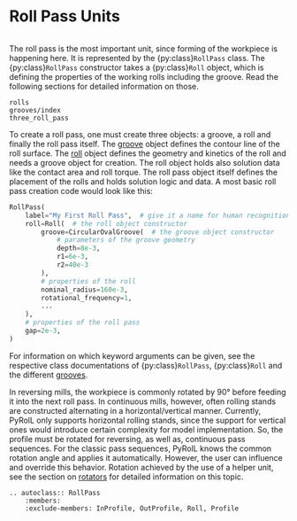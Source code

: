 # Roll Pass Units

```{py:currentmodule} pyroll.core
```

The roll pass is the most important unit, since forming of the workpiece is happening here.
It is represented by the {py:class}`RollPass` class.
The {py:class}`RollPass` constructor takes a {py:class}`Roll` object, which is defining the properties of the working rolls including the groove.
Read the following sections for detailed information on those.

```{toctree}
rolls
grooves/index
three_roll_pass
```

To create a roll pass, one must create three objects: a groove, a roll and finally the roll pass itself.
The [groove](grooves/index.md) object defines the contour line of the roll surface.
The [roll](rolls.md) object defines the geometry and kinetics of the roll and needs a groove object for creation.
The roll object holds also solution data like the contact area and roll torque.
The roll pass object itself defines the placement of the rolls and holds solution logic and data.
A most basic roll pass creation code would look like this:

```python
RollPass(
    label="My First Roll Pass",  # give it a name for human recognition
    roll=Roll(  # the roll object constructor
        groove=CircularOvalGroove(  # the groove object constructor
            # parameters of the groove geometry
            depth=8e-3,
            r1=6e-3,
            r2=40e-3
        ),
        # properties of the roll
        nominal_radius=160e-3,
        rotational_frequency=1,
        ...
    ),
    # properties of the roll pass
    gap=2e-3,
)
```

For information on which keyword arguments can be given, see the respective class documentations of {py:class}`RollPass`, {py:class}`Roll` and the different [grooves](grooves/index.md).

In reversing mills, the workpiece is commonly rotated by 90° before feeding it into the next roll pass.
In continuous mills, however, often rolling stands are constructed alternating in a horizontal/vertical manner.
Currently, PyRolL only supports horizontal rolling stands, since the support for vertical ones would introduce certain complexity for model implementation.
So, the profile must be rotated for reversing, as well as, continuous pass sequences.
For the classic pass sequences, PyRolL knows the common rotation angle and applies it automatically.
However, the user can influence and override this behavior.
Rotation achieved by the use of a helper unit, see the section on [rotators](../rotator.md) for detailed information on this topic.

```{eval-rst} 
.. autoclass:: RollPass
    :members:
    :exclude-members: InProfile, OutProfile, Roll, Profile
```





